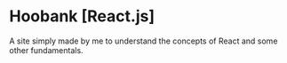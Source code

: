 # Hoobank [React.js]

A site simply made by me to understand the concepts of React and some other fundamentals.
